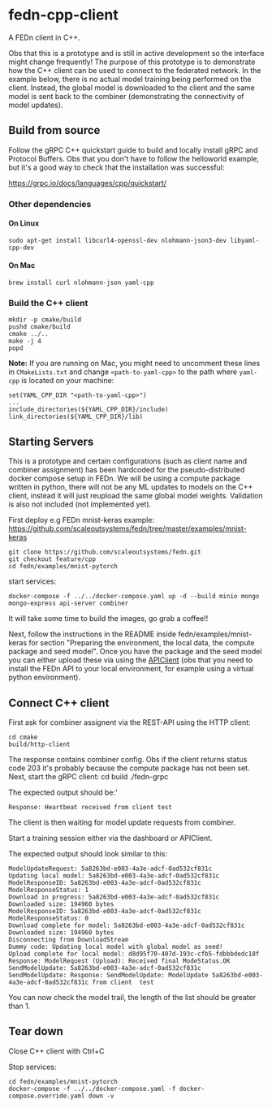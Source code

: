 # fedn-cpp-client
A FEDn client in C++.

Obs that this is a prototype and is still in active development so the interface might change frequently! The purpose of this prototype is to demonstrate how the C++ client can be used to connect to the federated network. 
In the example below, there is no actual model training being performed on the client. Instead, the global model is downloaded to the client and the same model is sent back to the combiner (demonstrating the connectivity of model updates).

## Build from source
Follow the gRPC C++ quickstart guide to build and locally install gRPC and Protocol Buffers.
Obs that you don't have to follow the helloworld example, but it's a good way to check that the installation was successful:

https://grpc.io/docs/languages/cpp/quickstart/

### Other dependencies

#### On Linux
    sudo apt-get install libcurl4-openssl-dev nlohmann-json3-dev libyaml-cpp-dev

#### On Mac
    brew install curl nlohmann-json yaml-cpp

### Build the C++ client

    mkdir -p cmake/build
    pushd cmake/build
    cmake ../..
    make -j 4
    popd

**Note:** If you are running on Mac, you might need to uncomment these lines in `CMakeLists.txt` and change `<path-to-yaml-cpp>` to the path where `yaml-cpp` is located on your machine:

    set(YAML_CPP_DIR "<path-to-yaml-cpp>")
    ...
    include_directories(${YAML_CPP_DIR}/include)
    link_directories(${YAML_CPP_DIR}/lib)


## Starting Servers
This is a prototype and certain configurations (such as client name and combiner assignment) has been hardcoded for the pseudo-distributed docker compose setup in FEDn. We will be using a compute package written in python, there will not be any ML updates to models on the C++ client, instead it will just reupload the same global model weights. Validation is also not included (not implemented yet).

First deploy e.g FEDn mnist-keras example: https://github.com/scaleoutsystems/fedn/tree/master/examples/mnist-keras

    git clone https://github.com/scaleoutsystems/fedn.git
    git checkout feature/cpp
    cd fedn/examples/mnist-pytorch

start services:

    docker-compose -f ../../docker-compose.yaml up -d --build minio mongo mongo-express api-server combiner

It will take some time to build the images, go grab a coffee!!

Next, follow the instructions in the README inside fedn/examples/mnist-keras for section "Preparing the environment, the local data, the compute package and seed model". Once you have the package and the seed model you can either upload these via using the [APIClient](https://fedn.readthedocs.io/en/stable/fedn.network.api.html#fedn.network.api.client.APIClient) (obs that you need to install the FEDn API to your local environment, for example using a virtual python environment).

## Connect C++ client
First ask for combiner assignent via the REST-API using the HTTP client:

    cd cmake
    build/http-client

The response contains combiner config. Obs if the client returns status code 203 it's probably because the compute package has not been set. 
Next, start the gRPC client:
    cd build
    ./fedn-grpc

The expected output should be:'

    Response: Heartbeat received from client test

The client is then waiting for model update requests from combiner.

Start a training session either via the dashboard or APIClient.

The expected output should look similar to this:

    ModelUpdateRequest: 5a8263bd-e003-4a3e-adcf-0ad532cf831c
    Updating local model: 5a8263bd-e003-4a3e-adcf-0ad532cf831c
    ModelResponseID: 5a8263bd-e003-4a3e-adcf-0ad532cf831c
    ModelResponseStatus: 1
    Download in progress: 5a8263bd-e003-4a3e-adcf-0ad532cf831c
    Downloaded size: 194960 bytes
    ModelResponseID: 5a8263bd-e003-4a3e-adcf-0ad532cf831c
    ModelResponseStatus: 0
    Download complete for model: 5a8263bd-e003-4a3e-adcf-0ad532cf831c
    Downloaded size: 194960 bytes
    Disconnecting from DownloadStream
    Dummy code: Updating local model with global model as seed!
    Upload complete for local model: d8d95f70-407d-193c-cfb5-fdbbbdedc18f
    Response: ModelRequest (Upload): Received final ModeStatus.OK
    SendModelUpdate: 5a8263bd-e003-4a3e-adcf-0ad532cf831c
    SendModelUpdate: Response: SendModelUpdate: ModelUpdate 5a8263bd-e003-4a3e-adcf-0ad532cf831c from client  test

You can now check the model trail, the length of the list should be greater than 1.

## Tear down
Close C++ client with Ctrl+C

Stop services:

    cd fedn/examples/mnist-pytorch
    docker-compose -f ../../docker-compose.yaml -f docker-compose.override.yaml down -v



